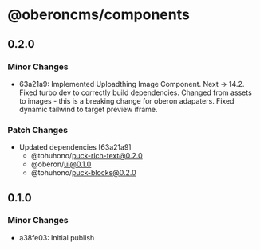 # @oberoncms/components

## 0.2.0

### Minor Changes

- 63a21a9: Implemented Uploadthing Image Component.
  Next -> 14.2.
  Fixed turbo dev to correctly build dependencies.
  Changed from assets to images - this is a breaking change for oberon adapaters.
  Fixed dynamic tailwind to target preview iframe.

### Patch Changes

- Updated dependencies [63a21a9]
  - @tohuhono/puck-rich-text@0.2.0
  - @oberon/ui@0.1.0
  - @tohuhono/puck-blocks@0.2.0

## 0.1.0

### Minor Changes

- a38fe03: Initial publish

